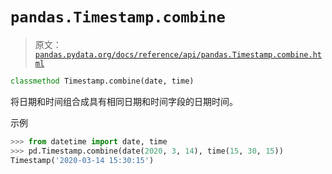 # `pandas.Timestamp.combine`

> 原文：[`pandas.pydata.org/docs/reference/api/pandas.Timestamp.combine.html`](https://pandas.pydata.org/docs/reference/api/pandas.Timestamp.combine.html)

```py
classmethod Timestamp.combine(date, time)
```

将日期和时间组合成具有相同日期和时间字段的日期时间。

示例

```py
>>> from datetime import date, time
>>> pd.Timestamp.combine(date(2020, 3, 14), time(15, 30, 15))
Timestamp('2020-03-14 15:30:15') 
```
